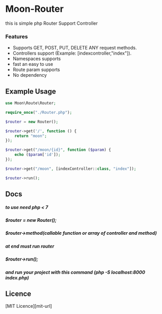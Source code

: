 # Moon-Router
this is simple php Router Support Controller

### Features
- Supports GET, POST, PUT, DELETE ANY request methods.
- Controllers support (Example: [indexcontroller,"index"]).
- Namespaces supports
- fast an easy to use 
- Route param supports
- No dependency




## Example Usage
```php
use Moon\Route\Router;

require_once("./Router.php");

$router = new Router();

$router->get('/', function () {
    return "moon";
});

$router->get("/moon/{id}", function ($param) {
    echo ($param['id']);
});

$router->get("/moon", [indexController::class, "index"]);

$router->run();
```


## Docs
##### to use need php < 7  
##### $router = new Router();
##### $router->method(callable function or array of controller and method)
##### at end must run router 
##### $router->run();
##### and run your project with this command  (php -S localhost:8000 index.php) 


## Licence
[MIT Licence][mit-url]
